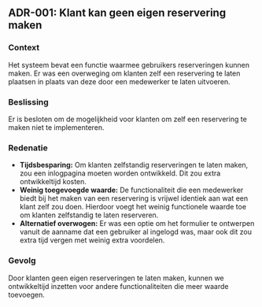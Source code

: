 ﻿## ADR-001: Klant kan geen eigen reservering maken

### Context
Het systeem bevat een functie waarmee gebruikers reserveringen kunnen maken. Er was een overweging om klanten zelf een reservering te laten plaatsen in plaats van deze door een medewerker te laten uitvoeren.

### Beslissing
Er is besloten om de mogelijkheid voor klanten om zelf een reservering te maken niet te implementeren.

### Redenatie
- **Tijdsbesparing:** Om klanten zelfstandig reserveringen te laten maken, zou een inlogpagina moeten worden ontwikkeld. Dit zou extra ontwikkeltijd kosten.
- **Weinig toegevoegde waarde:** De functionaliteit die een medewerker biedt bij het maken van een reservering is vrijwel identiek aan wat een klant zelf zou doen. Hierdoor voegt het weinig functionele waarde toe om klanten zelfstandig te laten reserveren.
- **Alternatief overwogen:** Er was een optie om het formulier te ontwerpen vanuit de aanname dat een gebruiker al ingelogd was, maar ook dit zou extra tijd vergen met weinig extra voordelen.

### Gevolg
Door klanten geen eigen reserveringen te laten maken, kunnen we ontwikkeltijd inzetten voor andere functionaliteiten die meer waarde toevoegen.
